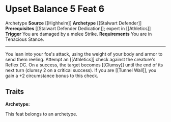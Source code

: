 ﻿---
actions: '[reaction]'
cost: null
element: null
feat: Upset Balance
frequency: null
heighten_level: null
id: '4177'
level: '6'
name: Upset Balance
prerequisite: '[[DATABASE/feat/Stalwart Defender Dedication|Stalwart Defender Dedication]]'
rarity: Common
requirement: You are in Tenacious Stance.
school: null
source: '[[DATABASE/source/Highhelm|Highhelm]]'
subcategory: null
trait:
- '[[DATABASE/trait/Archetype|Archetype]]'
trigger: You are damaged by a melee Strike.
type: Feat

---
# Upset Balance <span class="action-icon">5</span> <span class="item-type">Feat 6</span>

<span class="item-trait">Archetype</span>
**Source** [[Highhelm]]
**Archetype** [[Stalwart Defender]]
**Prerequisites** [[Stalwart Defender Dedication]]; expert in [[Athletics]]
**Trigger** You are damaged by a melee Strike.
**Requirements** You are in Tenacious Stance.

---
You lean into your foe's attack, using the weight of your body and armor to send them reeling. Attempt an [[Athletics]] check against the creature's Reflex DC. On a success, the target becomes [[Clumsy]] until the end of its next turn (clumsy 2 on a critical success). If you are [[Tunnel Wall]], you gain a +2 circumstance bonus to this check.

## Traits

**Archetype:**

This feat belongs to an archetype.